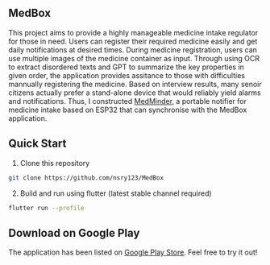 ## MedBox
This project aims to provide a highly manageable medicine intake regulator for those in need. Users can register their required medicine easily and get daily notifications at desired times. During medicine registration, users can use multiple images of the medicine container as input. Through using OCR to extract disordered texts and GPT to summarize the key properties in given order, the application provides assitance to those with difficulties mannually registering the medicine. Based on interview results, many senoir citizens actually prefer a stand-alone device that would reliably yield alarms and notifications. Thus, I constructed [MedMinder](https://github.com/nsry123/MedMinder), a portable notifier for medicine intake based on ESP32 that can synchronise with the MedBox application.

## Quick Start
1. Clone this repository
```bash
git clone https://github.com/nsry123/MedBox
```
2.  Build and run using flutter (latest stable channel required)

```bash
flutter run --profile
```

## Download on Google Play
The application has been listed on [Google Play Store](https://play.google.com/store/apps/details?id=com.nsry123.medbox). Feel free to try it out!
